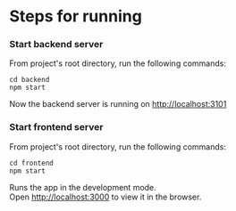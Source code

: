 # Steps for running

### Start backend server

From project's root directory, run the following commands:

```
cd backend
npm start
```

Now the backend server is running on [http://localhost:3101](http://localhost:3101)

### Start frontend server

From project's root directory, run the following commands:

```
cd frontend
npm start
```

Runs the app in the development mode.\
Open [http://localhost:3000](http://localhost:3000) to view it in the browser.
